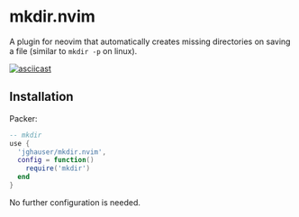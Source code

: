 # mkdir.nvim

A plugin for neovim that automatically creates missing directories on saving a file (similar to `mkdir -p` on linux).

[![asciicast](https://asciinema.org/a/421418.svg)](https://asciinema.org/a/421418)

## Installation

Packer:

```lua
-- mkdir
use {
  'jghauser/mkdir.nvim',
  config = function()
    require('mkdir')
  end
}
```

No further configuration is needed.

